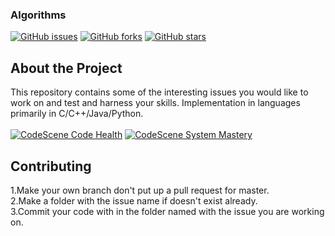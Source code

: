 ### Algorithms
<a href="https://github.com/PHAGUN-JAIN/Algorithms/issues"><img alt="GitHub issues" src="https://img.shields.io/github/issues/PHAGUN-JAIN/Algorithms?style=for-the-badge"></a>
<a href="https://github.com/PHAGUN-JAIN/Algorithms/network"><img alt="GitHub forks" src="https://img.shields.io/github/forks/PHAGUN-JAIN/Algorithms?style=for-the-badge"></a>
<a href="https://github.com/PHAGUN-JAIN/Algorithms/stargazers"><img alt="GitHub stars" src="https://img.shields.io/github/stars/PHAGUN-JAIN/Algorithms?style=for-the-badge"></a>

## About the Project <br>
This repository contains some of the interesting issues you would like to work on and test and harness your skills.
Implementation in languages primarily in C/C++/Java/Python.<br><br>
[![CodeScene Code Health](https://codescene.io/projects/9999/status-badges/code-health)](https://codescene.io/projects/9999)
[![CodeScene System Mastery](https://codescene.io/projects/9999/status-badges/system-mastery)](https://codescene.io/projects/9999)
## Contributing <br>
1.Make your own branch don't put up a pull request for master.<br>
2.Make a folder with the issue name if doesn't exist already.<br>
3.Commit your code with in the folder named with the issue you are working on.

